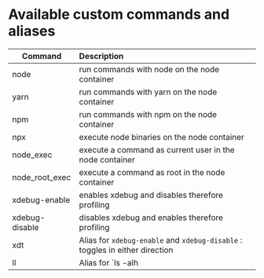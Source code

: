 # Available custom commands and aliases

|Command               | Description                                                                                                     |
|----------------------|:----------------------------------------------------------------------------------------------------------------|
| node                 | run commands with node on the node container                                                                    |
| yarn                 | run commands with yarn on the node container                                                                    |
| npm                  | run commands with npm on the node container                                                                     |
| npx                  | execute node binaries on the node container                                                                     |
| node_exec            | execute a command as current user in the node container                                                         |
| node_root_exec       | execute a command as root in the node container                                                                 |
| xdebug-enable        | enables xdebug and disables therefore profiling                                                                 |
| xdebug-disable       | disables xdebug and enables therefore profiling                                                                 |
| xdt                  | Alias for `xdebug-enable` and `xdebug-disable` : toggles in either direction                                    |
| ll                   | Alias for `ls -alh                                                                                              |
